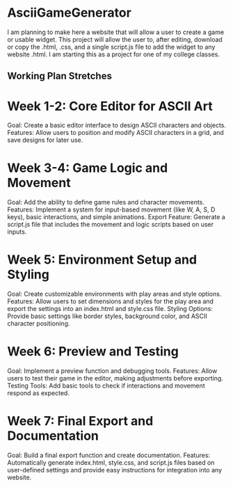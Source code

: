 # AsciiGameGenerator
I am planning to make here a website that will allow a user to create a game or usable widget. This project will allow the user to, after editing, download or copy the .html, .css, and a single script.js file to add the widget to any website .html. I am starting this as a project for one of my college classes.

## Working Plan Stretches

# Week 1-2: Core Editor for ASCII Art
Goal: Create a basic editor interface to design ASCII characters and objects.
Features: Allow users to position and modify ASCII characters in a grid, and save designs for later use.
# Week 3-4: Game Logic and Movement
Goal: Add the ability to define game rules and character movements.
Features: Implement a system for input-based movement (like W, A, S, D keys), basic interactions, and simple animations.
Export Feature: Generate a script.js file that includes the movement and logic scripts based on user inputs.
# Week 5: Environment Setup and Styling
Goal: Create customizable environments with play areas and style options.
Features: Allow users to set dimensions and styles for the play area and export the settings into an index.html and style.css file.
Styling Options: Provide basic settings like border styles, background color, and ASCII character positioning.
# Week 6: Preview and Testing
Goal: Implement a preview function and debugging tools.
Features: Allow users to test their game in the editor, making adjustments before exporting.
Testing Tools: Add basic tools to check if interactions and movement respond as expected.
# Week 7: Final Export and Documentation
Goal: Build a final export function and create documentation.
Features: Automatically generate index.html, style.css, and script.js files based on user-defined settings and provide easy instructions for integration into any website.
